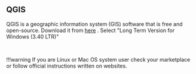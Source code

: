## QGIS
QGIS is a geographic information system (GIS) software that is free and open-source.
Download it from [here](https://qgis.org/download/) . Select "Long Term Version for Windows (3.40 LTR)"

<br>

!!!warning
    If you are Linux or Mac OS system user check your marketplace or follow official instructions written on websites.